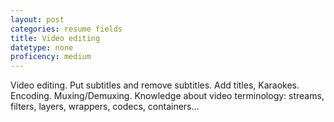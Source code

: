 ```yaml
---
layout: post
categories: resume fields
title: Video editing
datetype: none
proficency: medium
---
```


Video editing. Put subtitles and remove subtitles. Add titles, Karaokes. Encoding. Muxing/Demuxing.
Knowledge about video terminology: streams, filters, layers, wrappers, codecs, containers...

